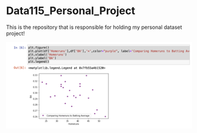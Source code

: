# Data115_Personal_Project
This is the repository that is responsible for holding my personal dataset project!

![Figure](https://raw.githubusercontent.com/ROliveira13/Data115_Personal_Project/master/Screen%20Shot%202020-11-10%20at%208.46.23%20PM.png)
